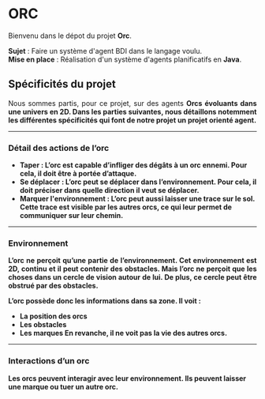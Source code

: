 # ORC

Bienvenu dans le dépot du projet __Orc__.

__Sujet__ : Faire un système d'agent BDI dans le langage voulu.
<br>
__Mise en place__ : Réalisation d'un système d'agents planificatifs en __Java__.

## Spécificités du projet
<p align="justify">
Nous sommes partis, pour ce projet, sur des agents <b>Orcs<b> évoluants dans une univers en 2D. Dans les parties suivantes, nous détaillons notemment les différentes spécificités qui font de notre projet un projet orienté agent. 
</p>
  
---------

  ### Détail des actions de l’orc
  - Taper : L’orc est capable d’infliger des dégâts à un orc ennemi. Pour cela, il doit être à portée d’attaque.
  - Se déplacer : L’orc peut se déplacer dans l’environnement. Pour cela, il doit préciser dans quelle direction il veut se déplacer.
  - Marquer l'environnement : L’orc peut aussi laisser une trace sur le sol. Cette trace est visible par les autres orcs, ce qui leur permet de communiquer sur leur chemin.

---------
  
  ### Environnement
  <p align="justify">
  L’orc ne perçoit qu’une partie de l’environnement. Cet environnement est 2D, continu et il peut contenir des obstacles. Mais l’orc ne perçoit que les choses dans un   cercle de vision autour de lui. De plus, ce cercle peut être obstrué par des obstacles.
  </p>

  L’orc possède donc les informations dans sa zone. Il voit :
  - La position des orcs
  - Les obstacles
  - Les marques
  En revanche, il ne voit pas la vie des autres orcs.
  
---------

  ### Interactions d’un orc
  Les orcs peuvent interagir avec leur environnement. Ils peuvent laisser une marque ou tuer un autre orc.


